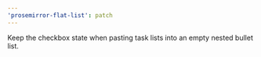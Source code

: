 ```yaml
---
'prosemirror-flat-list': patch
---
```


Keep the checkbox state when pasting task lists into an empty nested bullet list.
